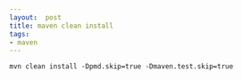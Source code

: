 ```yaml
---
layout:  post
title: maven clean install
tags:
- maven
---
```


`mvn clean install -Dpmd.skip=true -Dmaven.test.skip=true`
